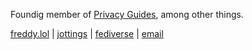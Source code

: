 Foundig member of [Privacy Guides](https://privacyguides.org), among other things.

[freddy.lol](https://freddy.lol) | [jottings](https://jottings.lol/) | [fediverse](https://social.lol/@freddy) | [email](mailto:freddy@omg.lol) 
